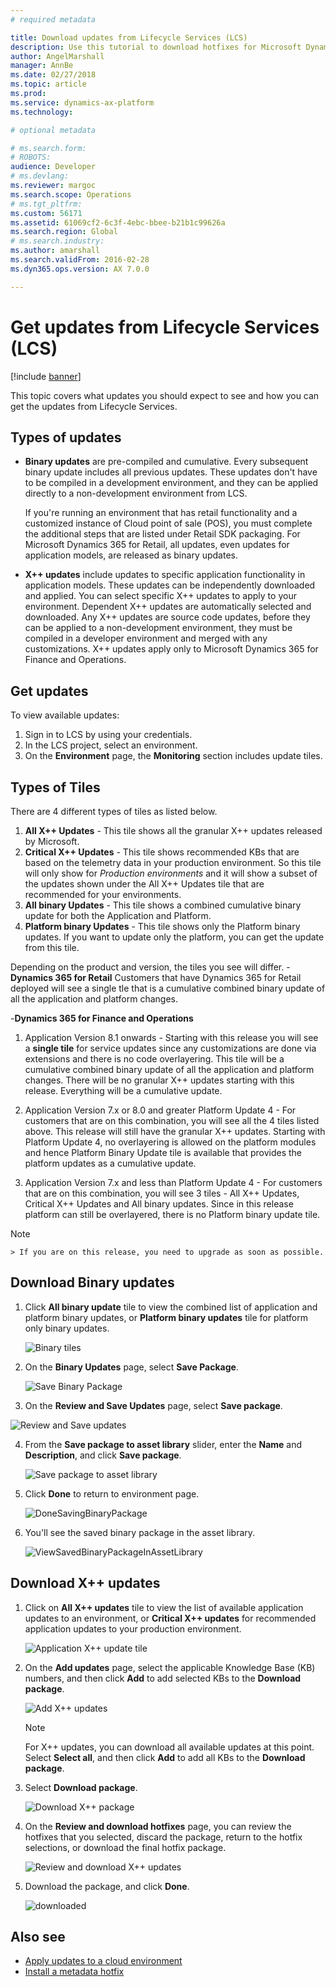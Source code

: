 ```yaml
---
# required metadata

title: Download updates from Lifecycle Services (LCS)
description: Use this tutorial to download hotfixes for Microsoft Dynamics 365 for Finance and Operations, from Lifecycle Services (LCS).
author: AngelMarshall
manager: AnnBe
ms.date: 02/27/2018
ms.topic: article
ms.prod: 
ms.service: dynamics-ax-platform
ms.technology: 

# optional metadata

# ms.search.form: 
# ROBOTS: 
audience: Developer
# ms.devlang: 
ms.reviewer: margoc
ms.search.scope: Operations
# ms.tgt_pltfrm: 
ms.custom: 56171
ms.assetid: 61069cf2-6c3f-4ebc-bbee-b21b1c99626a
ms.search.region: Global
# ms.search.industry: 
ms.author: amarshall
ms.search.validFrom: 2016-02-28
ms.dyn365.ops.version: AX 7.0.0

---
```


# Get updates from Lifecycle Services (LCS)

[!include [banner](../includes/banner.md)]

This topic covers what updates you should expect to see and how you can get the updates from Lifecycle Services.

## Types of updates

- **Binary updates** are pre-compiled and cumulative. Every subsequent binary update includes all previous updates. These updates don't have to be compiled in a development environment, and they can be applied directly to a non-development environment from LCS.
        
    If you're running an environment that has retail functionality and a customized instance of Cloud point of sale (POS), you must complete the additional steps that are listed under Retail SDK packaging. For Microsoft Dynamics 365 for Retail, all updates, even updates for application models, are released as binary updates.    

- **X++ updates** include updates to specific application functionality in application models. These updates can be independently downloaded and applied. You can select specific X++ updates to apply to your environment.  Dependent X++ updates are automatically selected and downloaded.  Any X++ updates are source code updates, before they can be applied to a non-development environment, they must be compiled in a developer environment and merged with any customizations. X++ updates apply only to Microsoft Dynamics 365 for Finance and Operations.   

## Get updates

To view available updates:
1. Sign in to LCS by using your credentials.
2. In the LCS project, select an environment.
3. On the **Environment** page, the **Monitoring** section includes update tiles. 

## Types of Tiles

There are 4 different types of tiles as listed below. 
1. **All X++ Updates** - This tile shows all the granular X++ updates released by Microsoft. 
2. **Critical X++ Updates** - This tile shows recommended KBs that are based on the telemetry data in your production environment. So this tile will only show for *Production environments* and it will show a subset of the updates shown under the All X++ Updates tile that are recommended for your environments. 
3. **All binary Updates** - This tile shows a combined cumulative binary update for both the Application and Platform.
4. **Platform binary Updates** - This tile shows only the Platform binary updates. If you want to update only the platform, you can get the update from this tile. 

Depending on the product and version, the tiles you see will differ.
-**Dynamics 365 for Retail**
Customers that have Dynamics 365 for Retail deployed will see a single tle that is a cumulative combined binary update of all the application and platform changes. 

-**Dynamics 365 for Finance and Operations** 
1. Application Version 8.1 onwards - Starting with this release you will see a **single tile** for service updates since any customizations are done via extensions and there is no code overlayering. This tile will be a cumulative combined binary update of all the application and platform changes. There will be no granular X++ updates starting with this release. Everything will be a cumulative update. 
 
2. Application Version 7.x or 8.0 and greater Platform Update 4 - For customers that are on this combination, you will see all the 4 tiles listed above. This release will still have the granular X++ updates. Starting with Platform Update 4, no overlayering is allowed on the platform modules and hence Platform Binary Update tile is available that provides the platform updates as a cumulative update. 

3. Application Version 7.x and less than Platform Update 4 - For customers that are on this combination, you will see 3 tiles - All X++ Updates, Critical X++ Updates and All binary updates. Since in this release platform can still be overlayered, there is no Platform binary update tile. 
 > [!NOTE]
    > If you are on this release, you need to upgrade as soon as possible. 
   
## Download Binary updates

1. Click **All binary update** tile to view the combined list of application and platform binary updates, or **Platform binary updates** tile for platform only binary updates. 

   ![Binary tiles](./media/BinaryUpdateTiles.jpg)

2. On the **Binary Updates** page, select **Save Package**.

   ![Save Binary Package](./media/ReviewAndSaveBinaryPackage.jpg)

3. On the **Review and Save Updates** page, select **Save package**.

![Review and Save updates](./media/ReviewBinaryPackage.jpg)

4. From the **Save package to asset library** slider, enter the **Name** and **Description**, and click **Save package**.

   ![Save package to asset library](./media/SaveBinaryPackage.jpg)

5. Click **Done** to return to environment page.

   ![DoneSavingBinaryPackage](./media/DoneSavingBinaryPackage.jpg)
 
6. You'll see the saved binary package in the asset library. 

   ![ViewSavedBinaryPackageInAssetLibrary](./media/ViewSavedBinaryPackageInAssetLibrary.jpg)

## Download X++ updates

1. Click on **All X++ updates** tile to view the list of available application updates to an environment, or **Critical X++ updates** for recommended application updates to your production environment. 

   ![Application X++ update tile](./media/X++UpdateTiles.jpg)   
  
2. On the **Add updates** page, select the applicable Knowledge Base (KB) numbers, and then click **Add** to add selected KBs to the **Download package**.

    ![Add X++ updates](./media/AddX++Updates.jpg)

    > [!NOTE]
    > For X++ updates, you can download all available updates at this point. Select **Select all**, and then click **Add** to add all KBs to  the **Download package**.

3. Select **Download package**.

    ![Download X++ package](./media/DownloadX++UpdatePackage.jpg)

4. On the **Review and download hotfixes** page, you can review the hotfixes that you selected, discard the package, return to the hotfix selections, or download the final hotfix package.

    ![Review and download X++ updates](media/ReviewAndDownloadX++Package.jpg)
    
5. Download the package, and click **Done**.
    
    ![downloaded](media/X++UpdatesDownloadBegin.jpg)


## Also see
- [Apply updates to a cloud environment](../deployment/apply-deployable-package-system.md)
- [Install a metadata hotfix](./install-metadata-hotfix-package.md) 
